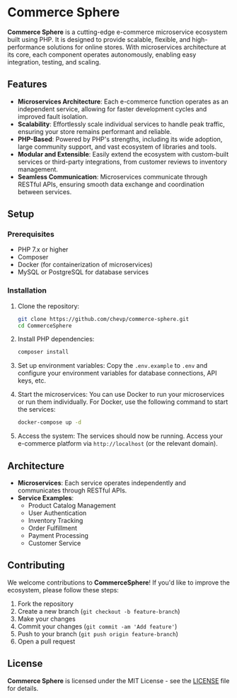 
# Commerce Sphere

**Commerce Sphere** is a cutting-edge e-commerce microservice ecosystem built using PHP. It is designed to provide scalable, flexible, and high-performance solutions for online stores. With microservices architecture at its core, each component operates autonomously, enabling easy integration, testing, and scaling.

## Features

- **Microservices Architecture**: Each e-commerce function operates as an independent service, allowing for faster development cycles and improved fault isolation.
- **Scalability**: Effortlessly scale individual services to handle peak traffic, ensuring your store remains performant and reliable.
- **PHP-Based**: Powered by PHP's strengths, including its wide adoption, large community support, and vast ecosystem of libraries and tools.
- **Modular and Extensible**: Easily extend the ecosystem with custom-built services or third-party integrations, from customer reviews to inventory management.
- **Seamless Communication**: Microservices communicate through RESTful APIs, ensuring smooth data exchange and coordination between services.

## Setup

### Prerequisites

- PHP 7.x or higher
- Composer
- Docker (for containerization of microservices)
- MySQL or PostgreSQL for database services

### Installation

1. Clone the repository:
   ```bash
   git clone https://github.com/chevp/commerce-sphere.git
   cd CommerceSphere
   ```

2. Install PHP dependencies:
   ```bash
   composer install
   ```

3. Set up environment variables:
   Copy the `.env.example` to `.env` and configure your environment variables for database connections, API keys, etc.

4. Start the microservices:
   You can use Docker to run your microservices or run them individually.
   For Docker, use the following command to start the services:
   ```bash
   docker-compose up -d
   ```

5. Access the system:
   The services should now be running. Access your e-commerce platform via `http://localhost` (or the relevant domain).

## Architecture

- **Microservices**: Each service operates independently and communicates through RESTful APIs.
- **Service Examples**:
  - Product Catalog Management
  - User Authentication
  - Inventory Tracking
  - Order Fulfillment
  - Payment Processing
  - Customer Service

## Contributing

We welcome contributions to **CommerceSphere**! If you'd like to improve the ecosystem, please follow these steps:

1. Fork the repository
2. Create a new branch (`git checkout -b feature-branch`)
3. Make your changes
4. Commit your changes (`git commit -am 'Add feature'`)
5. Push to your branch (`git push origin feature-branch`)
6. Open a pull request

## License

**Commerce Sphere** is licensed under the MIT License - see the [LICENSE](LICENSE) file for details.
